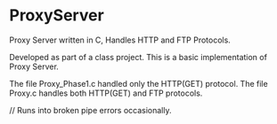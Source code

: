 # ProxyServer
Proxy Server written in C, Handles HTTP and FTP Protocols.

Developed as part of a class project. This is a basic implementation of Proxy Server. 

The file Proxy_Phase1.c handled only the HTTP(GET) protocol.
The file Proxy.c handles both HTTP(GET) and FTP protocols.


// Runs into broken pipe errors occasionally. 
